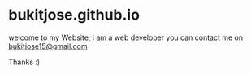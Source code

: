 # bukitjose.github.io

welcome to my Website, i am a web developer you can contact me on
bukitjose15@gmail.com

Thanks :)



